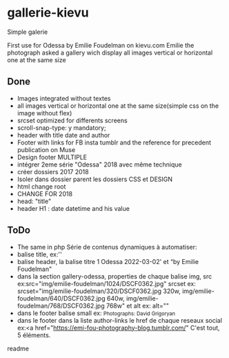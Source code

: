 # gallerie-kievu
Simple galerie

First use for Odessa by Emilie Foudelman on kievu.com
Emilie the photograph asked a gallery wich display all images vertical or horizontal one at the same size
## Done
* Images integrated without textes 
* all images vertical or horizontal one at the same size(simple css on the image without flex)
* srcset optimized for differents screens
* scroll-snap-type: y mandatory;
* header with title date and author
* Footer with links for FB insta tumblr and the reference for precedent publication on Muse
* Design footer
MULTIPLE
* intégrer 2eme série "Odessa" 2018 avec même technique
* créer dossiers 2017 2018
* Isoler dans dossier parent les dossiers CSS et DESIGN
* html change root
* CHANGE FOR 2018
* head: "title"
* header  H1 : date datetime and his value
## ToDo
* The same in php
Série de contenus dynamiques à automatiser:
* balise title, ex:'<title>Odessa 2022-03-02</title>'
* balise header, la balise titre 1 Odessa<time datetime="2022-03-02"> 2022-03-02</time></h1>'
                et  <q>by Emilie Foudelman</q>
* dans la section gallery-odessa, properties de chaque balise img, src ex:src="img/emilie-foudelman/1024/DSCF0362.jpg"                                                                  srcset ex:
srcset="img/emilie-foudelman/320/DSCF0362.jpg 320w,
        img/emilie-foudelman/640/DSCF0362.jpg 640w,
        img/emilie-foudelman/768/DSCF0362.jpg 768w"
et alt  ex:
alt=""
* dans le footer balise small ex: <small>Photographs: David Grigoryan</small>
* dans le footer dans la liste author-links le href de chaque reseaux social ex:<a href="https://emi-fou-photography-blog.tumblr.com/"
C'est tout, 5 éléments.


readme
